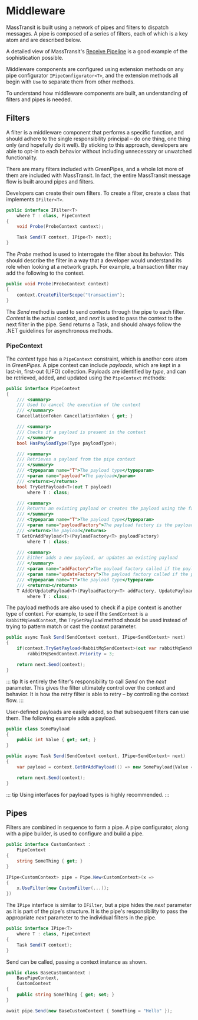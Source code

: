 # Middleware

MassTransit is built using a network of pipes and filters to dispatch messages. A pipe is composed of a series of filters, each of which is a key atom and are described below.

A detailed view of MassTransit's [Receive Pipeline](receive.md) is a good example of the sophistication possible.

Middleware components are configured using extension methods on any pipe configurator `IPipeConfigurator<T>`, and the extension methods all begin with `Use` to separate them from other methods.

To understand how middleware components are built, an understanding of filters and pipes is needed.

## Filters

A filter is a middleware component that performs a specific function, and should adhere to the single responsibility principal – do one thing, one thing only (and hopefully do it well). By sticking to this approach, developers are able to opt-in to each behavior without including unnecessary or unwatched functionality.

There are many filters included with GreenPipes, and a whole lot more of them are included with MassTransit. In fact, the entire MassTransit message flow is built around pipes and filters.

Developers can create their own filters. To create a filter, create a class that implements `IFilter<T>`.

```cs
public interface IFilter<T>
    where T : class, PipeContext
{
    void Probe(ProbeContext context);

    Task Send(T context, IPipe<T> next);
}
```

The _Probe_ method is used to interrogate the filter about its behavior. This should describe the filter in a way that a developer would understand its role when looking at a network graph. For example, a transaction filter may add the following to the context.

```cs
public void Probe(ProbeContext context)
{
    context.CreateFilterScope("transaction");
}
```

The _Send_ method is used to send contexts through the pipe to each filter. _Context_ is the actual context, and _next_ is used to pass the context to the next filter in the pipe. Send returns a Task, and should always follow the .NET guidelines for asynchronous methods.

### PipeContext

The _context_ type has a `PipeContext` constraint, which is another core atom in _GreenPipes_. A pipe context can include _payloads_, which are kept in a last-in, first-out (LIFO) collection. Payloads are identified by _type_, and can be retrieved, added, and updated using the `PipeContext` methods:

```cs
public interface PipeContext
{
    /// <summary>
    /// Used to cancel the execution of the context
    /// </summary>
    CancellationToken CancellationToken { get; }

    /// <summary>
    /// Checks if a payload is present in the context
    /// </summary>
    bool HasPayloadType(Type payloadType);

    /// <summary>
    /// Retrieves a payload from the pipe context
    /// </summary>
    /// <typeparam name="T">The payload type</typeparam>
    /// <param name="payload">The payload</param>
    /// <returns></returns>
    bool TryGetPayload<T>(out T payload)
        where T : class;

    /// <summary>
    /// Returns an existing payload or creates the payload using the factory method provided
    /// </summary>
    /// <typeparam name="T">The payload type</typeparam>
    /// <param name="payloadFactory">The payload factory is the payload is not present</param>
    /// <returns>The payload</returns>
    T GetOrAddPayload<T>(PayloadFactory<T> payloadFactory)
        where T : class;

    /// <summary>
    /// Either adds a new payload, or updates an existing payload
    /// </summary>
    /// <param name="addFactory">The payload factory called if the payload is not present</param>
    /// <param name="updateFactory">The payload factory called if the payload already exists</param>
    /// <typeparam name="T">The payload type</typeparam>
    /// <returns></returns>
    T AddOrUpdatePayload<T>(PayloadFactory<T> addFactory, UpdatePayloadFactory<T> updateFactory)
        where T : class;
```

The payload methods are also used to check if a pipe context is another type of context. For example, to see if the `SendContext` is a `RabbitMqSendContext`, the `TryGetPayload` method should be used instead of trying to pattern match or cast the _context_ parameter.

```cs
public async Task Send(SendContext context, IPipe<SendContext> next)
{
    if(context.TryGetPayload<RabbitMqSendContext>(out var rabbitMqSendContext))
        rabbitMqSendContext.Priority = 3;

    return next.Send(context);
}
```

::: tip
It is entirely the filter's responsibility to call _Send_ on the _next_ parameter. This gives the filter ultimately control over the context and behavior. It is how the retry filter is able to retry – by controlling the context flow.
:::

User-defined payloads are easily added, so that subsequent filters can use them. The following example adds a payload.

```cs
public class SomePayload
{
    public int Value { get; set; }
}

public async Task Send(SendContext context, IPipe<SendContext> next)
{
    var payload = context.GetOrAddPayload(() => new SomePayload{Value = 27});

    return next.Send(context);
}
```

::: tip
Using interfaces for payload types is highly recommended.
:::

## Pipes

Filters are combined in sequence to form a pipe. A pipe configurator, along with a pipe builder, is used to configure and build a pipe.

```cs
public interface CustomContext :
    PipeContext
{
    string SomeThing { get; }
}

IPipe<CustomContext> pipe = Pipe.New<CustomContext>(x =>
{   
    x.UseFilter(new CustomFilter(...));
})
```

The `IPipe` interface is similar to `IFilter`, but a pipe hides the _next_ parameter as it is part of the pipe's structure. It is the pipe's responsibility to pass the
appropriate _next_ parameter to the individual filters in the pipe.

```cs
public interface IPipe<T>
    where T : class, PipeContext
{
    Task Send(T context);
}
```

Send can be called, passing a context instance as shown.

```cs
public class BaseCustomContext :
    BasePipeContext,
    CustomContext
{
    public string SomeThing { get; set; }
}

await pipe.Send(new BaseCustomContext { SomeThing = "Hello" });
```




